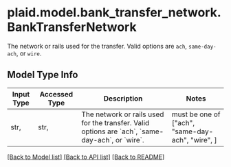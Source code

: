 # plaid.model.bank_transfer_network.BankTransferNetwork

The network or rails used for the transfer. Valid options are `ach`, `same-day-ach`, or `wire`.

## Model Type Info
Input Type | Accessed Type | Description | Notes
------------ | ------------- | ------------- | -------------
str,  | str,  | The network or rails used for the transfer. Valid options are &#x60;ach&#x60;, &#x60;same-day-ach&#x60;, or &#x60;wire&#x60;. | must be one of ["ach", "same-day-ach", "wire", ] 

[[Back to Model list]](../../README.md#documentation-for-models) [[Back to API list]](../../README.md#documentation-for-api-endpoints) [[Back to README]](../../README.md)

